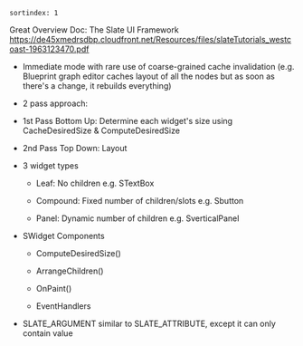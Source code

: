     sortindex: 1

Great Overview Doc:
The Slate UI Framework <https://de45xmedrsdbp.cloudfront.net/Resources/files/slateTutorials_westcoast-1963123470.pdf>

- Immediate mode with rare use of coarse-grained cache invalidation (e.g. Blueprint graph editor caches layout of all the nodes but as soon as there's a change, it rebuilds everything)

- 2 pass approach:

- 1st Pass Bottom Up: Determine each widget's size using CacheDesiredSize & ComputeDesiredSize

- 2nd Pass Top Down: Layout

- 3 widget types

  - Leaf: No children e.g. STextBox

  - Compound: Fixed number of children/slots e.g. Sbutton

  - Panel: Dynamic number of children e.g. SverticalPanel

- SWidget Components

  - ComputeDesiredSize()

  - ArrangeChildren()

  - OnPaint()

  - EventHandlers


- SLATE_ARGUMENT similar to SLATE_ATTRIBUTE, except it can only contain value
